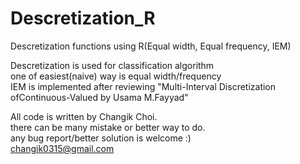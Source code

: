 # Descretization_R
Descretization functions using R(Equal width, Equal frequency, IEM)

Descretization is used for classification algorithm  <br>
one of easiest(naive) way is equal width/frequency  <br>
IEM is implemented after reviewing "Multi-Interval Discretization ofContinuous-Valued by Usama M.Fayyad"              <br>

All code is written by Changik Choi.           <br>
there can be many mistake or better way to do. <br>
any bug report/better solution is welcome :)   <br>
changik0315@gmail.com





